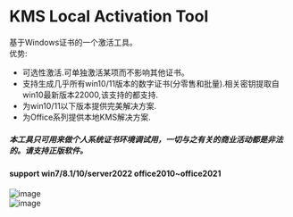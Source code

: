 # KMS Local Activation Tool  
基于Windows证书的一个激活工具。  
优势:
- 可选性激活.可单独激活某项而不影响其他证书。  
- 支持生成几乎所有win10/11版本的数字证书(分零售和批量).相关密钥提取自win10最新版本22000,该支持的都支持.   
- 为win10/11以下版本提供完美解决方案.    
- 为Office系列提供本地KMS解决方案.   


##### 本工具只可用来做个人系统证书环境调试用，一切与之有关的商业活动都是非法的。请支持正版软件。

#### support win7/8.1/10/server2022 office2010~office2021

![image](https://github.com/laomms/KmsTool/blob/main/kms.JPG)     
![image](https://github.com/laomms/KmsTool/blob/main/kms2.png)   



















